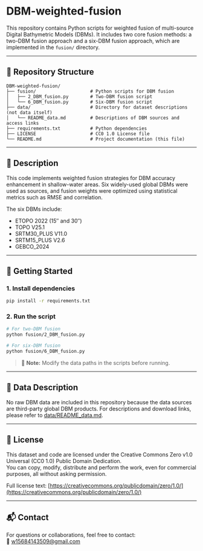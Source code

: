 # DBM-weighted-fusion

This repository contains Python scripts for weighted fusion of multi-source Digital Bathymetric Models (DBMs). It includes two core fusion methods: a two-DBM fusion approach and a six-DBM fusion approach, which are implemented in the `fusion/` directory.

---

## 📁 Repository Structure

```
DBM-weighted-fusion/
├── fusion/                    # Python scripts for DBM fusion
│   ├── 2_DBM_fusion.py        # Two-DBM fusion script
│   └── 6_DBM_fusion.py        # Six-DBM fusion script
├── data/                      # Directory for dataset descriptions (not data itself)
│   └── README_data.md         # Descriptions of DBM sources and access links
├── requirements.txt           # Python dependencies
├── LICENSE                    # CC0 1.0 License file
└── README.md                  # Project documentation (this file)
```

---

## 🧠 Description

This code implements weighted fusion strategies for DBM accuracy enhancement in shallow-water areas. Six widely-used global DBMs were used as sources, and fusion weights were optimized using statistical metrics such as RMSE and correlation.

The six DBMs include:
- ETOPO 2022 (15″ and 30″)
- TOPO V25.1
- SRTM30_PLUS V11.0
- SRTM15_PLUS V2.6
- GEBCO_2024

---

## 🚀 Getting Started

### 1. Install dependencies

```bash
pip install -r requirements.txt
```

### 2. Run the script

```bash
# For two-DBM fusion
python fusion/2_DBM_fusion.py

# For six-DBM fusion
python fusion/6_DBM_fusion.py
```

> 🔧 **Note:** Modify the data paths in the scripts before running.

---

## 📄 Data Description

No raw DBM data are included in this repository because the data sources are third-party global DBM products. For descriptions and download links, please refer to [data/README_data.md](data/README_data.md).

---

## 📝 License

This dataset and code are licensed under the Creative Commons Zero v1.0 Universal (CC0 1.0) Public Domain Dedication.  
You can copy, modify, distribute and perform the work, even for commercial purposes, all without asking permission.  

Full license text: [https://creativecommons.org/publicdomain/zero/1.0/](https://creativecommons.org/publicdomain/zero/1.0/)

---

## 📬 Contact

For questions or collaborations, feel free to contact:  
📧 w15684143509@gmail.com
